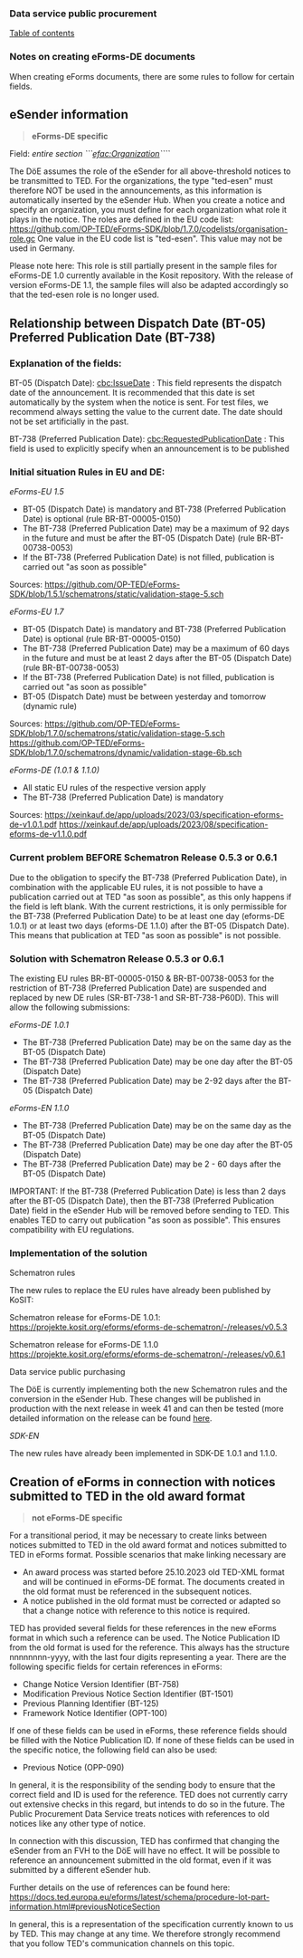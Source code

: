 ### Data service public procurement
[Table of contents](/documentation/documentation.md)
<br>

### Notes on creating eForms-DE documents

When creating eForms documents, there are some rules to follow for certain fields.

## eSender information
>**eForms-DE specific**

Field: *entire section ```<efac:Organization>````*

The DöE assumes the role of the eSender for all above-threshold notices to be transmitted to TED. For the organizations, the type "ted-esen" must therefore NOT be used in the announcements, as this information is automatically inserted by the eSender Hub.
When you create a notice and specify an organization, you must define for each organization what role it plays in the notice. The roles are defined in the EU code list: https://github.com/OP-TED/eForms-SDK/blob/1.7.0/codelists/organisation-role.gc
One value in the EU code list is "ted-esen". This value may not be used in Germany.

Please note here: This role is still partially present in the sample files for eForms-DE 1.0 currently available in the Kosit repository. With the release of version eForms-DE 1.1, the sample files will also be adapted accordingly so that the ted-esen role is no longer used.
<br>

## Relationship between Dispatch Date (BT-05) Preferred Publication Date (BT-738)

### Explanation of the fields:

BT-05 (Dispatch Date): <cbc:IssueDate> : This field represents the dispatch date of the announcement. It is recommended that this date is set automatically by the system when the notice is sent. For test files, we recommend always setting the value to the current date. The date should not be set artificially in the past.

BT-738 (Preferred Publication Date): <cbc:RequestedPublicationDate> : This field is used to explicitly specify when an announcement is to be published


### Initial situation Rules in EU and DE:

_eForms-EU 1.5_

- BT-05 (Dispatch Date) is mandatory and BT-738 (Preferred Publication Date) is optional (rule BR-BT-00005-0150)
- The BT-738 (Preferred Publication Date) may be a maximum of 92 days in the future and must be after the BT-05 (Dispatch Date) (rule BR-BT-00738-0053)
- If the BT-738 (Preferred Publication Date) is not filled, publication is carried out "as soon as possible"

Sources:
https://github.com/OP-TED/eForms-SDK/blob/1.5.1/schematrons/static/validation-stage-5.sch

_eForms-EU 1.7_

- BT-05 (Dispatch Date) is mandatory and BT-738 (Preferred Publication Date) is optional (rule BR-BT-00005-0150)
- The BT-738 (Preferred Publication Date) may be a maximum of 60 days in the future and must be at least 2 days after the BT-05 (Dispatch Date) (rule BR-BT-00738-0053)
- If the BT-738 (Preferred Publication Date) is not filled, publication is carried out "as soon as possible"
- BT-05 (Dispatch Date) must be between yesterday and tomorrow (dynamic rule)

Sources:
https://github.com/OP-TED/eForms-SDK/blob/1.7.0/schematrons/static/validation-stage-5.sch
https://github.com/OP-TED/eForms-SDK/blob/1.7.0/schematrons/dynamic/validation-stage-6b.sch

_eForms-DE (1.0.1 & 1.1.0)_

- All static EU rules of the respective version apply
- The BT-738 (Preferred Publication Date) is mandatory

Sources: https://xeinkauf.de/app/uploads/2023/03/specification-eforms-de-v1.0.1.pdf
https://xeinkauf.de/app/uploads/2023/08/specification-eforms-de-v1.1.0.pdf

### Current problem BEFORE Schematron Release 0.5.3 or 0.6.1

Due to the obligation to specify the BT-738 (Preferred Publication Date), in combination with the applicable EU rules, it is not possible to have a publication carried out at TED "as soon as possible", as this only happens if the field is left blank. With the current restrictions, it is only permissible for the BT-738 (Preferred Publication Date) to be at least one day (eforms-DE 1.0.1) or at least two days (eforms-DE 1.1.0) after the BT-05 (Dispatch Date). This means that publication at TED "as soon as possible" is not possible.


### Solution with Schematron Release 0.5.3 or 0.6.1

The existing EU rules BR-BT-00005-0150 & BR-BT-00738-0053 for the restriction of BT-738 (Preferred Publication Date) are suspended and replaced by new DE rules (SR-BT-738-1 and SR-BT-738-P60D). This will allow the following submissions:

_eForms-DE 1.0.1_
- The BT-738 (Preferred Publication Date) may be on the same day as the BT-05 (Dispatch Date)
- The BT-738 (Preferred Publication Date) may be one day after the BT-05 (Dispatch Date)
- The BT-738 (Preferred Publication Date) may be 2-92 days after the BT-05 (Dispatch Date)

_eForms-EN 1.1.0_

- The BT-738 (Preferred Publication Date) may be on the same day as the BT-05 (Dispatch Date)
- The BT-738 (Preferred Publication Date) may be one day after the BT-05 (Dispatch Date)
- The BT-738 (Preferred Publication Date) may be 2 - 60 days after the BT-05 (Dispatch Date)

IMPORTANT: If the BT-738 (Preferred Publication Date) is less than 2 days after the BT-05 (Dispatch Date), then the BT-738 (Preferred Publication Date) field in the eSender Hub will be removed before sending to TED. This enables TED to carry out publication "as soon as possible". This ensures compatibility with EU regulations.

### Implementation of the solution

Schematron rules

The new rules to replace the EU rules have already been published by KoSIT:

Schematron release for eForms-DE 1.0.1:
https://projekte.kosit.org/eforms/eforms-de-schematron/-/releases/v0.5.3

Schematron release for eForms-DE 1.1.0
https://projekte.kosit.org/eforms/eforms-de-schematron/-/releases/v0.6.1


Data service public purchasing

The DöE is currently implementing both the new Schematron rules and the conversion in the eSender Hub. These changes will be published in production with the next release in week 41 and can then be tested (more detailed information on the release can be found [here](https://github.com/EFA-FHB/ozg-vermittlungsdienst-doku/blob/main/Releases.md).

_SDK-EN_

The new rules have already been implemented in SDK-DE 1.0.1 and 1.1.0.

## Creation of eForms in connection with notices submitted to TED in the old award format
>**not eForms-DE specific**

For a transitional period, it may be necessary to create links between notices submitted to TED in the old award format and notices submitted to TED in eForms format. Possible scenarios that make linking necessary are
- An award process was started before 25.10.2023 old TED-XML format and will be continued in eForms-DE format. The documents created in the old format must be referenced in the subsequent notices.
- A notice published in the old format must be corrected or adapted so that a change notice with reference to this notice is required.

TED has provided several fields for these references in the new eForms format in which such a reference can be used. The Notice Publication ID from the old format is used for the reference. This always has the structure nnnnnnnn-yyyy, with the last four digits representing a year. There are the following specific fields for certain references in eForms:

- Change Notice Version Identifier (BT-758)
- Modification Previous Notice Section Identifier (BT-1501)
- Previous Planning Identifier (BT-125)
- Framework Notice Identifier (OPT-100)

If one of these fields can be used in eForms, these reference fields should be filled with the Notice Publication ID. If none of these fields can be used in the specific notice, the following field can also be used:
- Previous Notice (OPP-090)

In general, it is the responsibility of the sending body to ensure that the correct field and ID is used for the reference. TED does not currently carry out extensive checks in this regard, but intends to do so in the future. The Public Procurement Data Service treats notices with references to old notices like any other type of notice.

In connection with this discussion, TED has confirmed that changing the eSender from an FVH to the DöE will have no effect. It will be possible to reference an announcement submitted in the old format, even if it was submitted by a different eSender hub.

Further details on the use of references can be found here: https://docs.ted.europa.eu/eforms/latest/schema/procedure-lot-part-information.html#previousNoticeSection

In general, this is a representation of the specification currently known to us by TED. This may change at any time. We therefore strongly recommend that you follow TED's communication channels on this topic.
